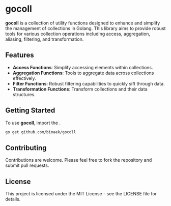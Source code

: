 # gocoll

**gocoll** is a collection of utility functions designed to enhance and simplify the management of collections in Golang. This library aims to provide robust tools for various collection operations including access, aggregation, aliasing, filtering, and transformation.

## Features

- **Access Functions**: Simplify accessing elements within collections.
- **Aggregation Functions**: Tools to aggregate data across collections effectively.
- **Filter Functions**: Robust filtering capabilities to quickly sift through data.
- **Transformation Functions**: Transform collections and their data structures.

## Getting Started

To use **gocoll**, import the .

```sh
go get github.com/binaek/gocoll
```

## Contributing

Contributions are welcome. Please feel free to fork the repository and submit pull requests.

## License

This project is licensed under the MIT License - see the LICENSE file for details.
